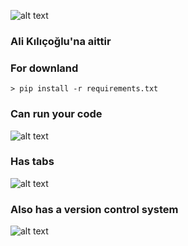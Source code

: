 ![alt text](https://i.imgyukle.com/2020/11/18/Ta28Z1.png)
### Ali Kılıçoğlu'na aittir
### For downland

````shell
> pip install -r requirements.txt
````
### Can run your code
![alt text](https://i.imgyukle.com/2020/11/23/TzgjVo.png)
### Has tabs
![alt text](https://i.imgyukle.com/2020/11/23/TzgY6h.png)
### Also has a version control system
![alt text](https://i.imgyukle.com/2020/11/23/TzgSOx.png)

